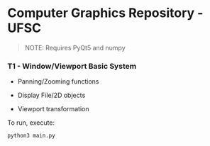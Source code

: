 # Computer Graphics Repository - UFSC
> NOTE: Requires PyQt5 and numpy
### T1 - Window/Viewport Basic System

- Panning/Zooming functions

- Display File/2D objects

- Viewport transformation

To run, execute:
```
python3 main.py
```
